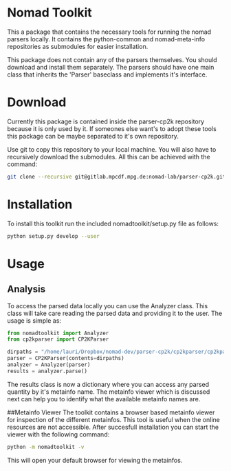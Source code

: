 # Nomad Toolkit
This a package that contains the necessary tools for running the nomad parsers
locally. It contains the python-common and nomad-meta-info repositories as
submodules for easier installation.

This package does not contain any of the parsers themselves. You should
download and install them separately. The parsers should have one main class
that inherits the 'Parser' baseclass and implements it's interface.

# Download
Currently this package is contained inside the parser-cp2k repository because
it is only used by it. If someones else want's to adopt these tools this
package can be maybe separated to it's own repository.

Use git to copy this repository to your local machine. You will also have to
recursively download the submodules. All this can be achieved with the command:

```sh
git clone --recursive git@gitlab.mpcdf.mpg.de:nomad-lab/parser-cp2k.git
```

# Installation
To install this toolkit run the included nomadtoolkit/setup.py file as follows:

```sh
python setup.py develop --user
```

# Usage

## Analysis
To access the parsed data locally you can use the Analyzer class. This class
will take care reading the parsed data and providing it to the user. The usage
is simple as:

```python
from nomadtoolkit import Analyzer
from cp2kparser import CP2KParser

dirpaths = "/home/lauri/Dropbox/nomad-dev/parser-cp2k/cp2kparser/cp2kparser/tests/cp2k_2.6.2/forces/outputfile/n"
parser = CP2KParser(contents=dirpaths)
analyzer = Analyzer(parser)
results = analyzer.parse()
```

The results class is now a dictionary where you can access any parsed quantity
by it's metainfo name. The metainfo viewer which is discussed next can help you
to identify what the available metainfo names are.

##Metainfo Viewer
The toolkit contains a browser based metainfo viewer for inspection of the
different metainfos. This tool is useful when the online resources are not
accessible. After succesfull installation you can start the viewer with the following command:

```sh
python -m nomadtoolkit -v
```

 This will open your default browser for viewing the metainfos.
